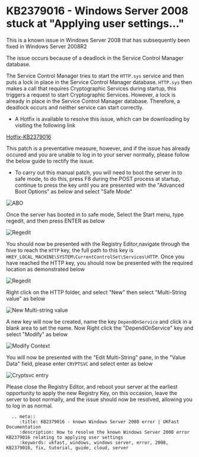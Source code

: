# KB2379016 - Windows Server 2008 stuck at "Applying user settings..."

This is a known issue in Windows Server 2008 that has subsequently been fixed in Windows Server 2008R2


The issue occurs because of a deadlock in the Service Control Manager database.

The Service Control Manager tries to start the `HTTP.sys` service and then puts a lock in place in the Service Control Manager database.
`HTTP.sys` then makes a call that requires Cryptographic Services during startup, this triggers a request to start Cryptographic Services. 
However, a lock is already in place in the Service Control Manager database. Therefore, a deadlock occurs and neither service can start correctly.

* A Hotfix is available to resolve this issue, which can be downloading by visiting the following link

[Hotfix-KB2379016](https://support.microsoft.com/en-gb/kb/2379016)

This patch is a preventative measure, however, and if the issue has already occured and you are unable to log in to your server normally, please follow the below guide to rectify the issue.

* To carry out this manual patch, you will need to boot the server in to safe mode, to do this, press F8 during the POST process at startup, continue to press the key until you are presented with the "Advanced Boot Options" as below and select "Safe Mode"

![ABO](Files/applyingusersettingserror/advancedbootoptionsmenu.png)

Once the server has booted in to safe mode, Select the Start menu, type regedit, and then press ENTER as below

![Regedit](Files/applyingusersettingserror/Regedit.PNG)

You should now be presented with the Registry Editor,navigate through the hive to reach the `HTTP` key, the full path to this key is `HKEY_LOCAL_MACHINE\SYSTEM\CurrentControlSet\Services\HTTP`. Once you have reached the HTTP key, you should now be presented with the required location as demonstrated below

![Regedit](Files/applyingusersettingserror/regeditserviceshttp.PNG)

Right click on the HTTP folder, and select "New" then select "Multi-String value" as below

![New Multi-string value](Files/applyingusersettingserror/multistringvalue.PNG)

A new key will now be created, name the key `DependOnService` and click in a blank area to set the name. Now Right click the "DependOnService" key and select "Modify" as below

![Modify Context](Files/applyingusersettingserror/Modify.PNG)

You will now be presented with the "Edit Multi-String" pane, in the "Value Data" field, please enter `CRYPTSVC` and select enter as below

![Cryptsvc entry](Files/applyingusersettingserror/regkey.PNG)

Please close the Registry Editor, and reboot your server at the earliest opportunity to apply the new Registry Key, on this occasion, leave the server to boot normally, and the issue should now be resolved, allowing you to log in as normal.

```eval_rst
  .. meta::
     :title: KB2379016 - known Windows Server 2008 error | UKFast Documentation
     :description: How to resolve the known Windows Server 2008 error KB2379016 relating to applying user settings
     :keywords: ukfast, windows, windows server, error, 2008, KB2379016, fix, tutorial, guide, cloud, server
